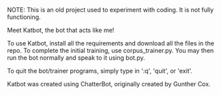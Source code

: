 NOTE: This is an old project used to experiment with coding. It is not fully functioning.


Meet Katbot, the bot that acts like me!

To use Katbot, install all the requirements and download all the files in the repo. To complete the initial training, use corpus_trainer.py. You may then run the bot normally and speak to it using bot.py.

To quit the bot/trainer programs, simply type in ':q', 'quit', or 'exit'.

Katbot was created using ChatterBot, originally created by Gunther Cox.


